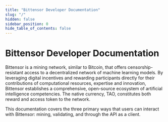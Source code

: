 ```yaml
---
title: "Bittensor Developer Documentation"
slug: "/"
hidden: false
sidebar_position: 0
hide_table_of_contents: false
---
```


# Bittensor Developer Documentation

Bittensor is a mining network, similar to Bitcoin, that offers censorship-resistant access to a decentralized network of machine learning models. By leveraging digital incentives and rewarding participants directly for their contributions of computational resources, expertise and innovation, Bittensor establishes a comprehensive, open-source ecosystem of artificial intelligence competencies. The native currency, TAO, constitutes both reward and access token to the network.

This documentation covers the three primary ways that users can interact with Bittensor: mining, validating, and through the API as a client.
